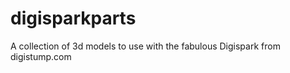 digisparkparts
==============

A collection of 3d models to use with the fabulous Digispark from digistump.com
